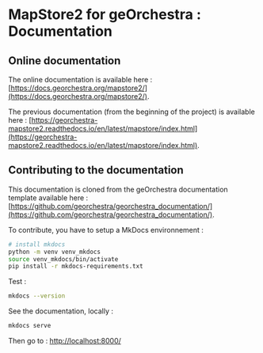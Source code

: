 # MapStore2 for geOrchestra : Documentation


## Online documentation

The online documentation is available here : [https://docs.georchestra.org/mapstore2/](https://docs.georchestra.org/mapstore2/).

The previous documentation (from the beginning of the project) is available here : [https://georchestra-mapstore2.readthedocs.io/en/latest/mapstore/index.html](https://georchestra-mapstore2.readthedocs.io/en/latest/mapstore/index.html).


## Contributing to the documentation

This documentation is cloned from the geOrchestra documentation template available here : [https://github.com/georchestra/georchestra_documentation/](https://github.com/georchestra/georchestra_documentation/).

To contribute, you have to setup a MkDocs environnement :

```bash
# install mkdocs
python -m venv venv_mkdocs
source venv_mkdocs/bin/activate
pip install -r mkdocs-requirements.txt
```

Test :

```bash
mkdocs --version
```

See the documentation, locally :

```bash
mkdocs serve
```

Then go to : [http://localhost:8000/](http://localhost:8000/)



